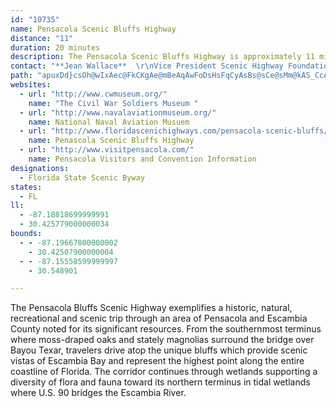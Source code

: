 ```yaml
---
id: "10735"
name: Pensacola Scenic Bluffs Highway
distance: "11"
duration: 20 minutes
description: The Pensacola Scenic Bluffs Highway is approximately 11 miles along U.S. Highway 90 from the Bayou Texar Bridge to the U.S. Highway 90 Bridge over Escambia River.
contact: "**Jean Wallace**  \r\nVice President Scenic Highway Foundation  \r\n[Send Email](mailto:hyerpointehouse@cox.net)  \r\n850-438-5855  \r\n720 Bayou Boulevard  \r\nPensacola, Florida, 32503  \r\n[Pensacola Website](http://pensacolascenicbluffs.org/)"
path: "apuxDd}csOh@wIxAec@FkCKgAe@mBeAqAwFoDsHsFqCyAsBs@sCe@sMm@kAS_CcAgCgCy@g@mB}@cASsAGqCFmId@{H?e\\qA}Eg@cF_AcYgH_DaAmDyAqZgPeCmB}D{EmBeBkPsK{FcCmGwByHyBsKeCwC[sCDeBXwf@fKyCd@gCFiBEiDa@wYgKoCyAoBkAaBgBsMuQsByBgCsA}Ae@eAQkCEcBNy@R{CjAwB|A}JlLiAbAcDrBuDlAeE`@c]~@qAJ{C~@eY|QqDrA_Db@a\\\\mCh@wCnAyAdAcBpBqBfEcHzU_Pbn@kB`FyAfDoPtZwBnCgb@vXww@xg@eGxAeE?qMgDsTyC"
websites:
  - url: "http://www.cwmuseum.org/"
    name: "The Civil War Soldiers Museum "
  - url: "http://www.navalaviationmuseum.org/"
    name: National Naval Aviation Musuem
  - url: "http://www.floridascenichighways.com/pensacola-scenic-bluffs/"
    name: Penascola Scenic Bluffs Highway
  - url: "http://www.visitpensacola.com/"
    name: Pensacola Visitors and Convention Information
designations:
  - Florida State Scenic Byway
states:
  - FL
ll:
  - -87.18818699999991
  - 30.425779000000034
bounds:
  - - -87.19667800000002
    - 30.42507900000004
  - - -87.15558599999997
    - 30.548901

---
```


The Pensacola Bluffs Scenic Highway exemplifies a historic, natural, recreational and scenic trip through an area of Pensacola and Escambia County noted for its significant resources. From the southernmost terminus where moss-draped oaks and stately magnolias surround the bridge over Bayou Texar, travelers drive atop the unique bluffs which provide scenic vistas of Escambia Bay and represent the highest point along the entire coastline of Florida.  The corridor continues through wetlands supporting a diversity of flora and fauna toward its northern terminus in tidal wetlands where U.S. 90 bridges the Escambia River.
